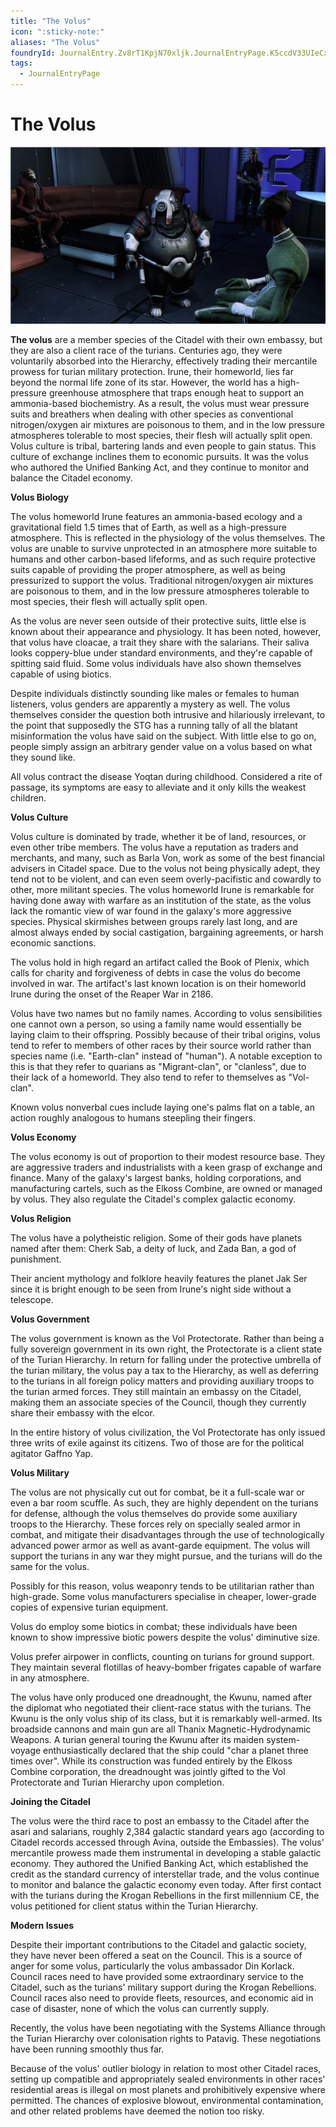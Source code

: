 ```yaml
---
title: "The Volus"
icon: ":sticky-note:"
aliases: "The Volus"
foundryId: JournalEntry.Zv8rT1KpjN70xljk.JournalEntryPage.K5ccdV33UIeCx70B
tags:
  - JournalEntryPage
---
```


# The Volus
![The Volus](/src/assets/media/volus.png)

**The volus** are a member species of the Citadel with their own embassy, but they are also a client race of the turians. Centuries ago, they were voluntarily absorbed into the Hierarchy, effectively trading their mercantile prowess for turian military protection. Irune, their homeworld, lies far beyond the normal life zone of its star. However, the world has a high-pressure greenhouse atmosphere that traps enough heat to support an ammonia-based biochemistry. As a result, the volus must wear pressure suits and breathers when dealing with other species as conventional nitrogen/oxygen air mixtures are poisonous to them, and in the low pressure atmospheres tolerable to most species, their flesh will actually split open. Volus culture is tribal, bartering lands and even people to gain status. This culture of exchange inclines them to economic pursuits. It was the volus who authored the Unified Banking Act, and they continue to monitor and balance the Citadel economy.

**Volus Biology**

The volus homeworld Irune features an ammonia-based ecology and a gravitational field 1.5 times that of Earth, as well as a high-pressure atmosphere. This is reflected in the physiology of the volus themselves. The volus are unable to survive unprotected in an atmosphere more suitable to humans and other carbon-based lifeforms, and as such require protective suits capable of providing the proper atmosphere, as well as being pressurized to support the volus. Traditional nitrogen/oxygen air mixtures are poisonous to them, and in the low pressure atmospheres tolerable to most species, their flesh will actually split open.

As the volus are never seen outside of their protective suits, little else is known about their appearance and physiology. It has been noted, however, that volus have cloacae, a trait they share with the salarians. Their saliva looks coppery-blue under standard environments, and they're capable of spitting said fluid. Some volus individuals have also shown themselves capable of using biotics.

Despite individuals distinctly sounding like males or females to human listeners, volus genders are apparently a mystery as well. The volus themselves consider the question both intrusive and hilariously irrelevant, to the point that supposedly the STG has a running tally of all the blatant misinformation the volus have said on the subject. With little else to go on, people simply assign an arbitrary gender value on a volus based on what they sound like.

All volus contract the disease Yoqtan during childhood. Considered a rite of passage, its symptoms are easy to alleviate and it only kills the weakest children.

**Volus Culture**

Volus culture is dominated by trade, whether it be of land, resources, or even other tribe members. The volus have a reputation as traders and merchants, and many, such as Barla Von, work as some of the best financial advisers in Citadel space. Due to the volus not being physically adept, they tend not to be violent, and can even seem overly-pacifistic and cowardly to other, more militant species. The volus homeworld Irune is remarkable for having done away with warfare as an institution of the state, as the volus lack the romantic view of war found in the galaxy's more aggressive species. Physical skirmishes between groups rarely last long, and are almost always ended by social castigation, bargaining agreements, or harsh economic sanctions.

The volus hold in high regard an artifact called the Book of Plenix, which calls for charity and forgiveness of debts in case the volus do become involved in war. The artifact's last known location is on their homeworld Irune during the onset of the Reaper War in 2186.

Volus have two names but no family names. According to volus sensibilities one cannot own a person, so using a family name would essentially be laying claim to their offspring. Possibly because of their tribal origins, volus tend to refer to members of other races by their source world rather than species name (i.e. "Earth-clan" instead of "human"). A notable exception to this is that they refer to quarians as "Migrant-clan", or "clanless", due to their lack of a homeworld. They also tend to refer to themselves as "Vol-clan".

Known volus nonverbal cues include laying one's palms flat on a table, an action roughly analogous to humans steepling their fingers.

**Volus Economy**

The volus economy is out of proportion to their modest resource base. They are aggressive traders and industrialists with a keen grasp of exchange and finance. Many of the galaxy's largest banks, holding corporations, and manufacturing cartels, such as the Elkoss Combine, are owned or managed by volus. They also regulate the Citadel's complex galactic economy.

**Volus Religion**

The volus have a polytheistic religion. Some of their gods have planets named after them: Cherk Sab, a deity of luck, and Zada Ban, a god of punishment.

Their ancient mythology and folklore heavily features the planet Jak Ser since it is bright enough to be seen from Irune's night side without a telescope.

**Volus Government**

The volus government is known as the Vol Protectorate. Rather than being a fully sovereign government in its own right, the Protectorate is a client state of the Turian Hierarchy. In return for falling under the protective umbrella of the turian military, the volus pay a tax to the Hierarchy, as well as deferring to the turians in all foreign policy matters and providing auxiliary troops to the turian armed forces. They still maintain an embassy on the Citadel, making them an associate species of the Council, though they currently share their embassy with the elcor.

In the entire history of volus civilization, the Vol Protectorate has only issued three writs of exile against its citizens. Two of those are for the political agitator Gaffno Yap.

**Volus Military**

The volus are not physically cut out for combat, be it a full-scale war or even a bar room scuffle. As such, they are highly dependent on the turians for defense, although the volus themselves do provide some auxiliary troops to the Hierarchy. These forces rely on specially sealed armor in combat, and mitigate their disadvantages through the use of technologically advanced power armor as well as avant-garde equipment. The volus will support the turians in any war they might pursue, and the turians will do the same for the volus.

Possibly for this reason, volus weaponry tends to be utilitarian rather than high-grade. Some volus manufacturers specialise in cheaper, lower-grade copies of expensive turian equipment.

Volus do employ some biotics in combat; these individuals have been known to show impressive biotic powers despite the volus' diminutive size.

Volus prefer airpower in conflicts, counting on turians for ground support. They maintain several flotillas of heavy-bomber frigates capable of warfare in any atmosphere.

The volus have only produced one dreadnought, the Kwunu, named after the diplomat who negotiated their client-race status with the turians. The Kwunu is the only volus ship of its class, but it is remarkably well-armed. Its broadside cannons and main gun are all Thanix Magnetic-Hydrodynamic Weapons. A turian general touring the Kwunu after its maiden system-voyage enthusiastically declared that the ship could "char a planet three times over". While its construction was funded entirely by the Elkoss Combine corporation, the dreadnought was jointly gifted to the Vol Protectorate and Turian Hierarchy upon completion.

**Joining the Citadel**

The volus were the third race to post an embassy to the Citadel after the asari and salarians, roughly 2,384 galactic standard years ago (according to Citadel records accessed through Avina, outside the Embassies). The volus' mercantile prowess made them instrumental in developing a stable galactic economy. They authored the Unified Banking Act, which established the credit as the standard currency of interstellar trade, and the volus continue to monitor and balance the galactic economy even today. After first contact with the turians during the Krogan Rebellions in the first millennium CE, the volus petitioned for client status within the Turian Hierarchy.

**Modern Issues**

Despite their important contributions to the Citadel and galactic society, they have never been offered a seat on the Council. This is a source of anger for some volus, particularly the volus ambassador Din Korlack. Council races need to have provided some extraordinary service to the Citadel, such as the turians' military support during the Krogan Rebellions. Council races also need to provide fleets, resources, and economic aid in case of disaster, none of which the volus can currently supply.

Recently, the volus have been negotiating with the Systems Alliance through the Turian Hierarchy over colonisation rights to Patavig. These negotiations have been running smoothly thus far.

Because of the volus' outlier biology in relation to most other Citadel races, setting up compatible and appropriately sealed environments in other races' residential areas is illegal on most planets and prohibitively expensive where permitted. The chances of explosive blowout, environmental contamination, and other related problems have deemed the notion too risky.